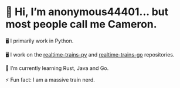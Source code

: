 # 👋 Hi, I’m anonymous44401... but most people call me Cameron.
🖥️ I primarily work in Python.

🖥️ I work on the [realtime-trains-py](https://www.github.com/realtime-trains-lang/realtime-trains-py) and [realtime-trains-go](https://www.github.com/realtime-trains-lang/realtime-trains-go) repositories.

🌱 I’m currently learning Rust, Java and Go.

⚡ Fun fact: I am a massive train nerd.
